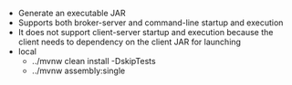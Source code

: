 - Generate an executable JAR
- Supports both broker-server and command-line startup and execution
- It does not support client-server startup and execution because the client needs to dependency on the client JAR for
  launching
- local
  - ../mvnw clean install -DskipTests
  - ../mvnw assembly:single